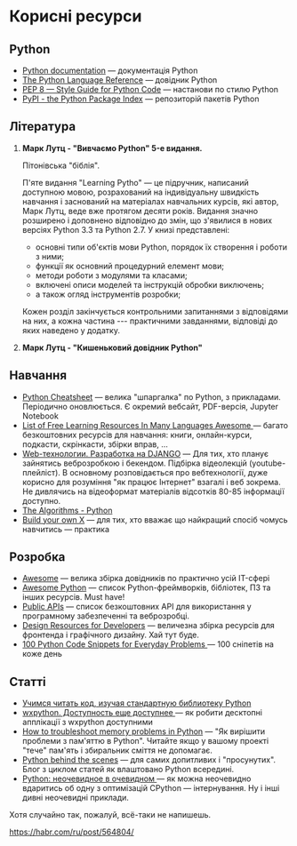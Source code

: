 # Корисні ресурси

## Python

- [Python documentation](https://docs.python.org/3/) — документація Python
- [The Python Language Reference](https://docs.python.org/3/reference/index.html) — довідник Python
- [PEP 8 — Style Guide for Python Code](https://www.python.org/dev/peps/pep-0008/) — 
настанови по стилю Python
- [PyPI - the Python Package Index](https://pypi.org/) — репозиторій пакетів Python

## Література

1. **Марк Лутц - "Вивчаємо Python" 5-е видання.**
	
	Пітонівська "біблія".

	П'яте видання "Learning Pytho" — це підручник, написаний доступною мовою, розрахований на індивідуальну швидкість навчання і заснований на матеріалах навчальних курсів, які автор, Марк Лутц, веде вже протягом десяти років. Видання значно розширено і доповнено відповідно до змін, що з'явилися в нових версіях Python 3.3 та Python 2.7. У книзі представлені:
	- основні типи об'єктів мови Python, порядок їх створення і роботи з ними;
	- функції як основний процедурний елемент мови;
	- методи роботи з модулями та класами;
	- включені описи моделей та інструкцій обробки виключень;
	- а також огляд інструментів розробки;

	Кожен розділ закінчується контрольними запитаннями з відповідями на них, а кожна частина --- практичними завданнями, відповіді до яких наведено у додатку.

1. **Марк Лутц - "Кишеньковий довідник Python"**


## Навчання

- [Python Cheatsheet](https://github.com/wilfredinni/python-cheatsheet) — 
велика "шпаргалка" по Python, з прикладами. 
Періодично оновлюється. Є окремий вебсайт, PDF-версія, Jupyter Notebook
- [List of Free Learning Resources In Many Languages Awesome
](https://github.com/EbookFoundation/free-programming-books) — 
багато безкоштовних ресурсів для навчання: книги, онлайн-курси, подкасти, скрінкасти, збірки вправ, ...
- [Web-технологии. Разработка на DJANGO](https://www.youtube.com/playlist?list=PLrCZzMib1e9qZwq95WVmGB-acnot5ka4a) — 
Для тих, хто планує зайнятись веброзробкою і бекендом. 
Підбірка відеолекцій (youtube-плейліст). 
В основному розповідається про вебтехнології, дуже корисно для розуміння "як працює Інтернет" взагалі і веб зокрема. 
Не дивлячись на відеоформат матеріалів відсотків 80-85 інформації доступно. 
- [The Algorithms - Python](https://github.com/TheAlgorithms/Python)
- [Build your own X](https://github.com/danistefanovic/build-your-own-x) — 
для тих, хто вважає що найкращий спосіб чомусь навчитись — практика


## Розробка

- [Awesome](https://github.com/sindresorhus/awesome) — 
велика збірка довідників по практично усій IT-сфері
- [Awesome Python](https://github.com/vinta/awesome-python) — 
список Python-фреймворків, бібліотек, ПЗ та інших ресурсів. Must have! 
- [Public APIs](https://github.com/public-apis/public-apis) — 
список безкоштовних API для використання у програмному забезпеченні та веброзробці.
- [Design Resources for Developers](https://github.com/bradtraversy/design-resources-for-developers) — 
величезна збірка ресурсів для фронтенда і графічного дизайну. Хай тут буде. 
- [100 Python Code Snippets for Everyday Problems
](https://therenegadecoder.com/code/python-code-snippets-for-everyday-problems/) — 
100 сніпетів на коже день


## Статті

- [Учимся читать код, изучая стандартную библиотеку Python
](https://habr.com/ru/company/vdsina/blog/566134/)
- [wxpython. Доступность еще доступнее
](https://habr.com/ru/post/505284/) — 
як робити десктопні апплікації з wxpython доступними
- [How to troubleshoot memory problems in Python](https://innovation.alteryx.com/how-to-troubleshoot-memory-problems-in-python/) — 
"Як вирішити проблеми з пам'яттю в Python". 
Читайте якщо у вашому проекті "тече" пам'ять і збиральник сміття не допомагає.
- [Python behind the scenes](https://tenthousandmeters.com) — 
для самих допитливих і "просунутих". Блог з циклом статей як влаштовано Python всередині.
- [Python: неочевидное в очевидном
](https://habr.com/ru/post/564804/) — 
як можна неочевидно вдаритись об одну з оптимізацій CPython — інтернування. Ну і інші дивні неочевидні приклади. 

Хотя случайно так, пожалуй, всё-таки не напишешь.

https://habr.com/ru/post/564804/
